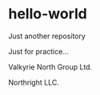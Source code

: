 # hello-world

Just another repository

Just for practice...

Valkyrie North Group Ltd.

Northright LLC.
